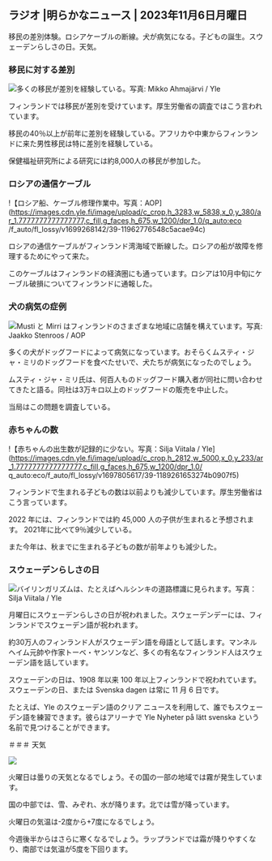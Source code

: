 ## ラジオ \|明らかなニュース \| 2023年11月6日月曜日

移民の差別体験。ロシアケーブルの断線。犬が病気になる。子どもの誕生。スウェーデンらしさの日。天気。

### 移民に対する差別

![多くの移民が差別を経験している。写真: Mikko Ahmajärvi / Yle](https://images.cdn.yle.fi/image/upload/c_crop,h_2485,w_4419,x_0,y_114/ar_1.7777777777777777,c_fill,g_faces,h_675,w_1200/dpr_1.0/q_auto:eco/f_auto/fl_lossy/v1698074800/39-115894164df61298ec3e)

フィンランドでは移民が差別を受けています。厚生労働省の調査ではこう言われています。

移民の40％以上が前年に差別を経験している。アフリカや中東からフィンランドに来た男性移民は特に差別を経験している。

保健福祉研究所による研究には約8,000人の移民が参加した。

### ロシアの通信ケーブル

!【ロシア船、ケーブル修理作業中。写真：AOP](https://images.cdn.yle.fi/image/upload/c_crop,h_3283,w_5838,x_0,y_380/ar_1.7777777777777777,c_fill,g_faces,h_675,w_1200/dpr_1.0/q_auto:eco /f_auto/fl_lossy/v1699268142/39-11962776548c5acae94c)

ロシアの通信ケーブルがフィンランド湾海域で断線した。ロシアの船が故障を修理するためにやって来た。

このケーブルはフィンランドの経済圏にも通っています。ロシアは10月中旬にケーブル破損についてフィンランドに通報した。

### 犬の病気の症例

![Musti と Mirri はフィンランドのさまざまな地域に店舗を構えています。写真: Jaakko Stenroos / AOP](https://images.cdn.yle.fi/image/upload/c_crop,h_2746,w_4883,x_0,y_452/ar_1.7777777777777777,c_fill,g_faces,h_675,w_1200/dpr_1.0/q_auto:eco/f_auto/fl_lossy/v1699194714/39-11960056547a6fe024cd)

多くの犬がドッグフードによって病気になっています。おそらくムスティ・ジャ・ミリのドッグフードを食べたせいで、犬たちが病気になったのでしょう。

ムスティ・ジャ・ミリ氏は、何百人ものドッグフード購入者が同社に問い合わせてきたと語る。同社は3万キロ以上のドッグフードの販売を中止した。

当局はこの問題を調査している。

### 赤ちゃんの数

!【赤ちゃんの出生数が記録的に少ない。写真：Silja Viitala / Yle](https://images.cdn.yle.fi/image/upload/c_crop,h_2812,w_5000,x_0,y_233/ar_1.7777777777777777,c_fill,g_faces,h_675,w_1200/dpr_1.0/ q_auto:eco/f_auto/fl_lossy/v1697805617/39-1189261653274b0907f5)

フィンランドで生まれる子どもの数は以前よりも減少しています。厚生労働省はこう言っています。

2022 年には、フィンランドでは約 45,000 人の子供が生まれると予想されます。 2021年に比べて9％減少している。

また今年は、秋までに生まれる子どもの数が前年よりも減少した。

### スウェーデンらしさの日

![バイリンガリズムは、たとえばヘルシンキの道路標識に見られます。写真：Silja Viitala / Yle](https://images.cdn.yle.fi/image/upload/c_crop,h_2813,w_5000,x_0,y_0/ar_1.7777777777777777,c_fill,g_faces,h_675,w_1200/dpr_1.0/q_auto:eco/f_auto/fl_lossy/v1615970514/39-7850546051bda715b05)

月曜日にスウェーデンらしさの日が祝われました。スウェーデンデーには、フィンランドでスウェーデン語が祝われます。

約30万人のフィンランド人がスウェーデン語を母語として話します。マンネルヘイム元帥や作家トーベ・ヤンソンなど、多くの有名なフィンランド人はスウェーデン語を話しています。

スウェーデンの日は、1908 年以来 100 年以上フィンランドで祝われています。スウェーデンの日、または Svenska dagen は常に 11 月 6 日です。

たとえば、Yle のスウェーデン語のクリア ニュースを利用して、誰でもスウェーデン語を練習できます。彼らはアリーナで Yle Nyheter på lätt svenska という名前で見つけることができます。

＃＃＃ 天気

![](https://images.cdn.yle.fi/image/upload/c_crop,h_1080,w_1919,x_0,y_0/ar_1.7777777777777777,c_fill,g_faces,h_675,w_1200/dpr_1.0/q_auto:eco/f_auto/fl_lossy/v1699290254/39-119671665491c7602c1a)

火曜日は曇りの天気となるでしょう。その国の一部の地域では霧が発生しています。

国の中部では、雪、みぞれ、水が降ります。北では雪が降っています。

火曜日の気温は-2度から+7度になるでしょう。

今週後半からはさらに寒くなるでしょう。ラップランドでは霜が降りやすくなり、南部では気温が5度を下回ります。